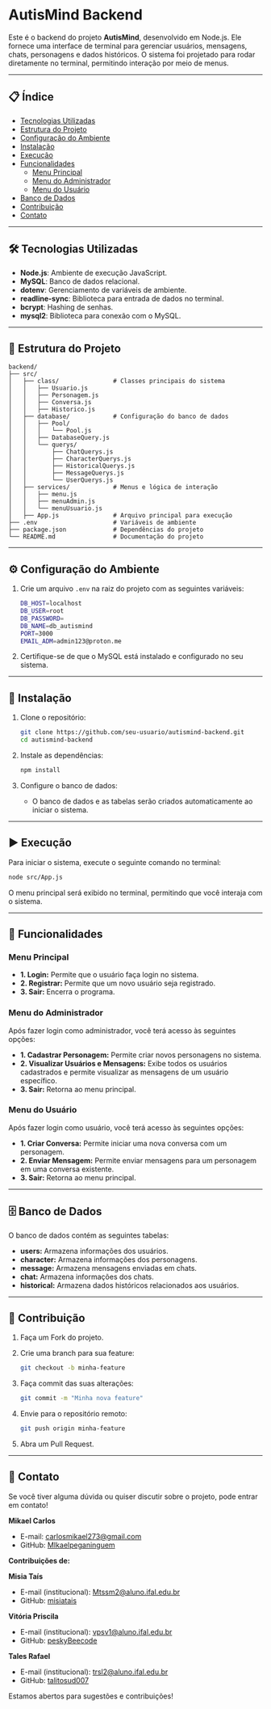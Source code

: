 # AutisMind Backend

Este é o backend do projeto **AutisMind**, desenvolvido em Node.js. Ele fornece uma interface de terminal para gerenciar usuários, mensagens, chats, personagens e dados históricos. O sistema foi projetado para rodar diretamente no terminal, permitindo interação por meio de menus.

---

## 📋 Índice

- [Tecnologias Utilizadas](#tecnologias-utilizadas)
- [Estrutura do Projeto](#estrutura-do-projeto)
- [Configuração do Ambiente](#configuração-do-ambiente)
- [Instalação](#instalação)
- [Execução](#execução)
- [Funcionalidades](#funcionalidades)
  - [Menu Principal](#menu-principal)
  - [Menu do Administrador](#menu-do-administrador)
  - [Menu do Usuário](#menu-do-usuário)
- [Banco de Dados](#banco-de-dados)
- [Contribuição](#contribuição)
- [Contato](#contato)

---

## 🛠 Tecnologias Utilizadas

- **Node.js**: Ambiente de execução JavaScript.
- **MySQL**: Banco de dados relacional.
- **dotenv**: Gerenciamento de variáveis de ambiente.
- **readline-sync**: Biblioteca para entrada de dados no terminal.
- **bcrypt**: Hashing de senhas.
- **mysql2**: Biblioteca para conexão com o MySQL.

---

## 📂 Estrutura do Projeto

```plaintext
backend/
├── src/
│   ├── class/               # Classes principais do sistema
│   │   ├── Usuario.js
│   │   ├── Personagem.js
│   │   ├── Conversa.js
│   │   ├── Historico.js
│   ├── database/            # Configuração do banco de dados
│   │   ├── Pool/
│   │   │   └── Pool.js
│   │   ├── DatabaseQuery.js
│   │   └── querys/
│   │       ├── ChatQuerys.js
│   │       ├── CharacterQuerys.js
│   │       ├── HistoricalQuerys.js
│   │       ├── MessageQuerys.js
│   │       └── UserQuerys.js
│   ├── services/            # Menus e lógica de interação
│   │   ├── menu.js
│   │   ├── menuAdmin.js
│   │   └── menuUsuario.js
│   ├── App.js               # Arquivo principal para execução
├── .env                     # Variáveis de ambiente
├── package.json             # Dependências do projeto
└── README.md                # Documentação do projeto
```

---

## ⚙️ Configuração do Ambiente

1. Crie um arquivo `.env` na raiz do projeto com as seguintes variáveis:

    ```bash
    DB_HOST=localhost
    DB_USER=root
    DB_PASSWORD=
    DB_NAME=db_autismind
    PORT=3000
    EMAIL_ADM=admin123@proton.me
    ```

2. Certifique-se de que o MySQL está instalado e configurado no seu sistema.

---

## 🚀 Instalação

1. Clone o repositório:
    ```bash
    git clone https://github.com/seu-usuario/autismind-backend.git
    cd autismind-backend
    ```

2. Instale as dependências:
    ```bash
    npm install
    ```

3. Configure o banco de dados:
    - O banco de dados e as tabelas serão criados automaticamente ao iniciar o sistema.

---

## ▶️ Execução

Para iniciar o sistema, execute o seguinte comando no terminal:

```bash
node src/App.js
```

O menu principal será exibido no terminal, permitindo que você interaja com o sistema.

---

## 📖 Funcionalidades

### Menu Principal

- **1. Login:** Permite que o usuário faça login no sistema.
- **2. Registrar:** Permite que um novo usuário seja registrado.
- **3. Sair:** Encerra o programa.

### Menu do Administrador

Após fazer login como administrador, você terá acesso às seguintes opções:

- **1. Cadastrar Personagem:** Permite criar novos personagens no sistema.
- **2. Visualizar Usuários e Mensagens:** Exibe todos os usuários cadastrados e permite visualizar as mensagens de um usuário específico.
- **3. Sair:** Retorna ao menu principal.

### Menu do Usuário

Após fazer login como usuário, você terá acesso às seguintes opções:

- **1. Criar Conversa:** Permite iniciar uma nova conversa com um personagem.
- **2. Enviar Mensagem:** Permite enviar mensagens para um personagem em uma conversa existente.
- **3. Sair:** Retorna ao menu principal.

---

## 🗄 Banco de Dados

O banco de dados contém as seguintes tabelas:

- **users:** Armazena informações dos usuários.
- **character:** Armazena informações dos personagens.
- **message:** Armazena mensagens enviadas em chats.
- **chat:** Armazena informações dos chats.
- **historical:** Armazena dados históricos relacionados aos usuários.

---

## 🤝 Contribuição

1. Faça um Fork do projeto.
2. Crie uma branch para sua feature:
    ```bash
    git checkout -b minha-feature
    ```

3. Faça commit das suas alterações:
    ```bash
    git commit -m "Minha nova feature"
    ```

4. Envie para o repositório remoto:
    ```bash
    git push origin minha-feature
    ```

5. Abra um Pull Request.

---

## 📧 Contato

Se você tiver alguma dúvida ou quiser discutir sobre o projeto, pode entrar em contato!

**Mikael Carlos**
- E-mail: carlosmikael273@gmail.com
- GitHub: [MIkaelpeganinguem](https://github.com/MIkaelpeganinguem)

**Contribuições de:**

**Misia Taís**
- E-mail (institucional): Mtssm2@aluno.ifal.edu.br
- GitHub: [misiatais](https://github.com/misiatais)

**Vitória Priscila**
- E-mail (institucional): vpsv1@aluno.ifal.edu.br
- GitHub: [peskyBeecode](https://github.com/peskyBeecode)

**Tales Rafael**
- E-mail (institucional): trsl2@aluno.ifal.edu.br
- GitHub: [talitosud007](https://github.com/talitosud007)



Estamos abertos para sugestões e contribuições!